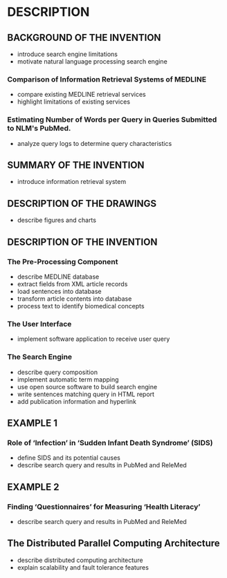 # DESCRIPTION

## BACKGROUND OF THE INVENTION

- introduce search engine limitations
- motivate natural language processing search engine

### Comparison of Information Retrieval Systems of MEDLINE

- compare existing MEDLINE retrieval services
- highlight limitations of existing services

### Estimating Number of Words per Query in Queries Submitted to NLM's PubMed.

- analyze query logs to determine query characteristics

## SUMMARY OF THE INVENTION

- introduce information retrieval system

## DESCRIPTION OF THE DRAWINGS

- describe figures and charts

## DESCRIPTION OF THE INVENTION

### The Pre-Processing Component

- describe MEDLINE database
- extract fields from XML article records
- load sentences into database
- transform article contents into database
- process text to identify biomedical concepts

### The User Interface

- implement software application to receive user query

### The Search Engine

- describe query composition
- implement automatic term mapping
- use open source software to build search engine
- write sentences matching query in HTML report
- add publication information and hyperlink

## EXAMPLE 1

### Role of ‘Infection’ in ‘Sudden Infant Death Syndrome’ (SIDS)

- define SIDS and its potential causes
- describe search query and results in PubMed and ReleMed

## EXAMPLE 2

### Finding ‘Questionnaires’ for Measuring ‘Health Literacy’

- describe search query and results in PubMed and ReleMed

## The Distributed Parallel Computing Architecture

- describe distributed computing architecture
- explain scalability and fault tolerance features

